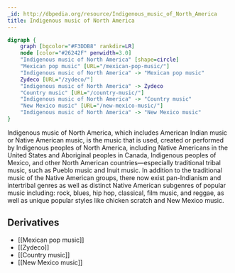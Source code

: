 ```yaml
---
_id: http://dbpedia.org/resource/Indigenous_music_of_North_America
title: Indigenous music of North America
---
```


```dot
digraph {
	graph [bgcolor="#F3DDB8" rankdir=LR]
	node [color="#26242F" penwidth=3.0]
	"Indigenous music of North America" [shape=circle]
	"Mexican pop music" [URL="/mexican-pop-music/"]
	"Indigenous music of North America" -> "Mexican pop music"
	Zydeco [URL="/zydeco/"]
	"Indigenous music of North America" -> Zydeco
	"Country music" [URL="/country-music/"]
	"Indigenous music of North America" -> "Country music"
	"New Mexico music" [URL="/new-mexico-music/"]
	"Indigenous music of North America" -> "New Mexico music"
}
```

Indigenous music of North America, which includes American Indian music or Native American music, is the music that is used, created or performed by Indigenous peoples of North America, including Native Americans in the United States and Aboriginal peoples in Canada, Indigenous peoples of Mexico, and other North American countries—especially traditional tribal music, such as Pueblo music and Inuit music. In addition to the traditional music of the Native American groups, there now exist pan-Indianism and intertribal genres as well as distinct Native American subgenres of popular music including: rock, blues, hip hop, classical, film music, and reggae, as well as unique popular styles like chicken scratch and New Mexico music.

## Derivatives
- [[Mexican pop music]]
- [[Zydeco]]
- [[Country music]]
- [[New Mexico music]]

